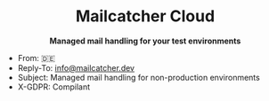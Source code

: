 <h1 align="center">Mailcatcher Cloud</h1>

<p align="center"><strong>Managed mail handling for your test environments</strong></p>

- From: 🇩🇪
- Reply-To: [info@mailcatcher.dev](mailto:info@mailcatcher.dev)
- Subject: Managed mail handling for non-production environments
- X-GDPR: Compilant
